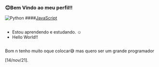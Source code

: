 ###      😊Bem Vindo ao meu perfil!!
![Python](https://img.shields.io/static/v1?label=&message=Python&color=black&style=dark&logo=python)
####[JavaScript](https://img.shields.io/static/v1?label=&message=JavaScript&color=black&style=dark&logo=javascript)
##
- Estou aprendendo e estudando. ☺
- Hello World!!
##
Bom n tenho muito oque colocar😅
mas quero ser um grande programador

[14/nov/21].
